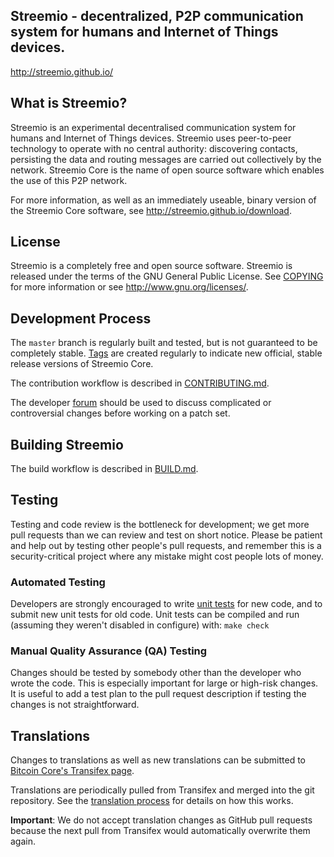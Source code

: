 ## Streemio - decentralized, P2P communication system for humans and Internet of Things devices.

http://streemio.github.io/

What is Streemio?
-----------------

Streemio is an experimental decentralised communication system for humans and 
Internet of Things devices. Streemio uses peer-to-peer technology to operate
with no central authority: discovering contacts, persisting the data and routing 
messages are carried out collectively by the network. Streemio Core is the name 
of open source software which enables the use of this P2P network.

For more information, as well as an immediately useable, binary version of
the Streemio Core software, see http://streemio.github.io/download.

License
-------

Streemio is a completely free and open source software. Streemio is released under the terms of the GNU General Public License. See [COPYING](COPYING) for more
information or see http://www.gnu.org/licenses/.

Development Process
-------------------

The `master` branch is regularly built and tested, but is not guaranteed to be
completely stable. [Tags](https://github.com/streemio-org/streemio/tags) are created
regularly to indicate new official, stable release versions of Streemio Core.

The contribution workflow is described in [CONTRIBUTING.md](CONTRIBUTING.md).

The developer [forum](https://gitter.im/streemio/Streemio)
should be used to discuss complicated or controversial changes before working
on a patch set.


Building Streemio
-----------------

The build workflow is described in [BUILD.md](BUILD.md).


Testing
-------

Testing and code review is the bottleneck for development; we get more pull
requests than we can review and test on short notice. Please be patient and help out by testing
other people's pull requests, and remember this is a security-critical project where any mistake might cost people
lots of money.

### Automated Testing

Developers are strongly encouraged to write [unit tests](/doc/unit-tests.md) for new code, and to
submit new unit tests for old code. Unit tests can be compiled and run
(assuming they weren't disabled in configure) with: `make check`


### Manual Quality Assurance (QA) Testing

Changes should be tested by somebody other than the developer who wrote the
code. This is especially important for large or high-risk changes. It is useful
to add a test plan to the pull request description if testing the changes is
not straightforward.


Translations
------------

Changes to translations as well as new translations can be submitted to
[Bitcoin Core's Transifex page](https://www.transifex.com/projects/p/streemio/).

Translations are periodically pulled from Transifex and merged into the git repository. See the
[translation process](doc/translation_process.md) for details on how this works.

**Important**: We do not accept translation changes as GitHub pull requests because the next
pull from Transifex would automatically overwrite them again.


